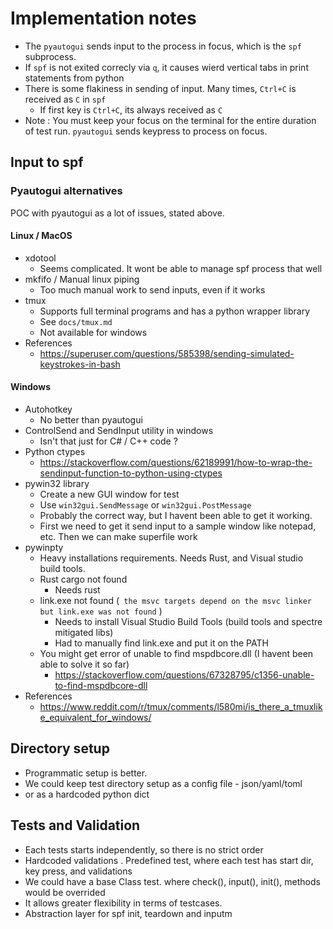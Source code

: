 # Implementation notes

- The `pyautogui` sends input to the process in focus, which is the `spf` subprocess.
- If `spf` is not exited correcly via `q`, it causes wierd vertical tabs in print statements from python
- There is some flakiness in sending of input. Many times, `Ctrl+C` is received as `C` in `spf`
  - If first key is `Ctrl+C`, its always received as `C`
- Note : You must keep your focus on the terminal for the entire duration of test run. `pyautogui` sends keypress to process on focus.

## Input to spf

### Pyautogui alternatives
POC with pyautogui as a lot of issues, stated above.

#### Linux / MacOS

- xdotool
  - Seems complicated. It wont be able to manage spf process that well
- mkfifo / Manual linux piping
  - Too much manual work to send inputs, even if it works
- tmux
  - Supports full terminal programs and has a python wrapper library
  - See `docs/tmux.md`
  - Not available for windows
- References
  - https://superuser.com/questions/585398/sending-simulated-keystrokes-in-bash

#### Windows

- Autohotkey
  - No better than pyautogui
- ControlSend and SendInput utility in windows
  - Isn't that just for C# / C++ code ?
- Python ctypes
  - https://stackoverflow.com/questions/62189991/how-to-wrap-the-sendinput-function-to-python-using-ctypes
- pywin32 library
  - Create a new GUI window for test
  - Use `win32gui.SendMessage` or `win32gui.PostMessage`
  - Probably the correct way, but I havent been able to get it working.
  - First we need to get it send input to a sample window like notepad, etc. Then we can make superfile work
- pywinpty
  - Heavy installations requirements. Needs Rust, and Visual studio build tools.
  - Rust cargo not found
    - Needs rust 
  - link.exe not found (` the msvc targets depend on the msvc linker but link.exe was not found` )
    - Needs to install Visual Studio Build Tools (build tools and spectre mitigated libs)
    - Had to manually find link.exe and put it on the PATH
  - You might get error of unable to find mspdbcore.dll (I havent been able to solve it so far)
    - https://stackoverflow.com/questions/67328795/c1356-unable-to-find-mspdbcore-dll
- References
  - https://www.reddit.com/r/tmux/comments/l580mi/is_there_a_tmuxlike_equivalent_for_windows/

## Directory setup
- Programmatic setup is better.
- We could keep test directory setup as a config file - json/yaml/toml 
- or as a hardcoded python dict

## Tests and Validation
- Each tests starts independently, so there is no strict order
- Hardcoded validations . Predefined test, where each test has start dir, key press, and validations
- We could have a base Class test. where check(), input(), init(), methods would be overrided
- It allows greater flexibility in terms of testcases.
- Abstraction layer for spf init, teardown and inputm
